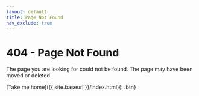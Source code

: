 ```yaml
---
layout: default
title: Page Not Found
nav_exclude: true
---
```


# 404 - Page Not Found

The page you are looking for could not be found. The page may have been moved or deleted.

[Take me home]({{ site.baseurl }}/index.html){: .btn}